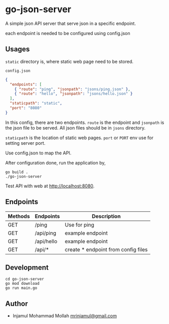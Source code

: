 # go-json-server

A simple json API server that serve json in a specific endpoint.

each endpoint is needed to be configured using config.json

## Usages

`static` directory is, where static web page need to be stored.

`config.json`

```json
{
  "endpoints": [
    { "route": "ping", "jsonpath": "jsons/ping.json" },
    { "route": "hello", "jsonpath": "jsons/hello.json" }
  ],
  "staticpath": "static",
  "port": "8080"
}
```

In this config, there are two endpoints.
`route` is the endpoint and `jsonpath` is the json file to be served.
All json files should be in `jsons` directory.

`staticpath` is the location of static web pages.
`port` or `PORT` env use for setting server port.

Use config.json to map the API.

After configuration done, run the application by,

```shell
go build .
./go-json-server
```

Test API with web at [http://localhost:8080](http://localhost:8080).

## Endpoints

| Methods | Endpoints  | Description                          |
| ------- | ---------- | ------------------------------------ |
| GET     | /ping      | Use for ping                         |
| GET     | /api/ping  | example endpoint                     |
| GET     | /api/hello | example endpoint                     |
| GET     | /api/\*    | create \* endpoint from config files |

## Development

```shell
cd go-json-server
go mod download
go run main.go
```

## Author

- Injamul Mohammad Mollah <mrinjamul@gmail.com>
